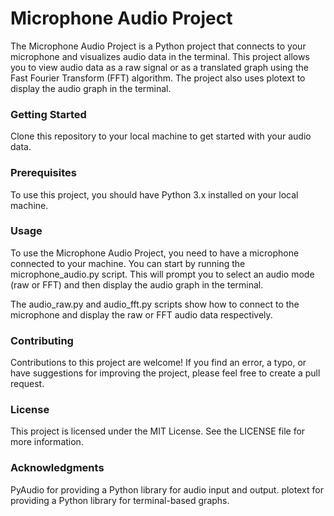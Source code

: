 # Microphone Audio Project

The Microphone Audio Project is a Python project that connects to your microphone and visualizes audio data in the terminal. This project allows you to view audio data as a raw signal or as a translated graph using the Fast Fourier Transform (FFT) algorithm. The project also uses plotext to display the audio graph in the terminal.

### Getting Started

Clone this repository to your local machine to get started with your audio data.

### Prerequisites

To use this project, you should have Python 3.x installed on your local machine.


### Usage

To use the Microphone Audio Project, you need to have a microphone connected to your machine. You can start by running the microphone_audio.py script. This will prompt you to select an audio mode (raw or FFT) and then display the audio graph in the terminal.

The audio_raw.py and audio_fft.py scripts show how to connect to the microphone and display the raw or FFT audio data respectively.

### Contributing

Contributions to this project are welcome! If you find an error, a typo, or have suggestions for improving the project, please feel free to create a pull request.

### License

This project is licensed under the MIT License. See the LICENSE file for more information.

### Acknowledgments

PyAudio for providing a Python library for audio input and output.
plotext for providing a Python library for terminal-based graphs.